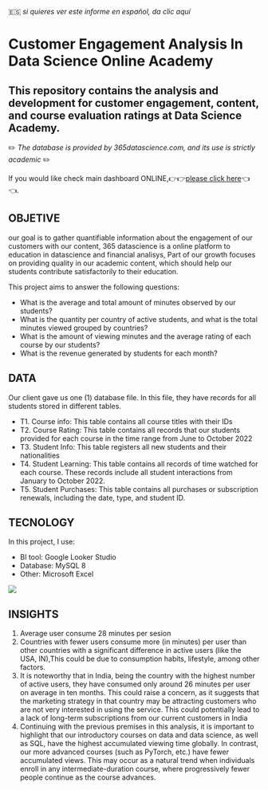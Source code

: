 🇪🇸 _si quieres ver este informe en español, da clic aquí_
# Customer Engagement Analysis In Data Science Online Academy
## This repository contains the analysis and development for customer engagement, content, and course evaluation ratings at Data Science Academy.
✏️ _The database is provided by 365datascience.com, and its use is strictly academic_ ✏️

If you would like check main dashboard ONLINE,👉👉[please click here](https://lookerstudio.google.com/reporting/24a9a17c-7c7e-436c-b65a-7a2b25a14109)👈👈. 

## OBJETIVE
our goal is to gather quantifiable information about the engagement of our customers with our content, 365 datascience is a online platform to education in datascience and financial analisys,
Part of our growth focuses on providing quality in our academic content, which should help our students contribute satisfactorily to their education.

This project aims to answer the following questions: 
- What is the average and total amount of minutes observed by our students?
- What is the quantity per country of active students, and what is the total minutes viewed grouped by countries?
- What is the amount of viewing minutes and the average rating of each course by our students?
- What is the revenue generated by students for each month?


## DATA

Our client gave us one (1) database file. In this file, they have records for all students stored in different tables.
- T1. Course info: This table contains all course titles with their IDs
- T2. Course Rating: This table contains all records that our students provided for each course in the time range from June to October 2022
- T3. Student Info: This table registers all new students and their nationalities
- T4. Student Learning: This table contains all records of time watched for each course. These records include all student interactions from January to October 2022.
- T5. Student Purchases: This table contains all purchases or subscription renewals, including the date, type, and student ID.

## TECNOLOGY

In this project, I use:

- BI tool: Google Looker Studio
- Database: MySQL 8
- Other: Microsoft Excel

<p align="left">
  <a href="https://skillicons.dev">
    <img src="https://skillicons.dev/icons?i=gcp,mysql" />
  </a>
</p>

## INSIGHTS
1. Average user consume 28 minutes per sesion
2. Countries with fewer users consume more (in minutes) per user than other countries with a significant difference in active users (like the USA, IN),This could be due to consumption habits, lifestyle, among other factors.
3. It is noteworthy that in India, being the country with the highest number of active users, they have consumed only around 26 minutes per user on average in ten months. This could raise a concern, as it suggests that the marketing strategy in that country may be attracting customers who are not very interested in using the service. This could potentially lead to a lack of long-term subscriptions from our current customers in India
4. Continuing with the previous premises in this analysis, it is important to highlight that our introductory courses on data and data science, as well as SQL, have the highest accumulated viewing time globally. In contrast, our more advanced courses (such as PyTorch, etc.) have fewer accumulated views. This may occur as a natural trend when individuals enroll in any intermediate-duration course, where progressively fewer people continue as the course advances.

